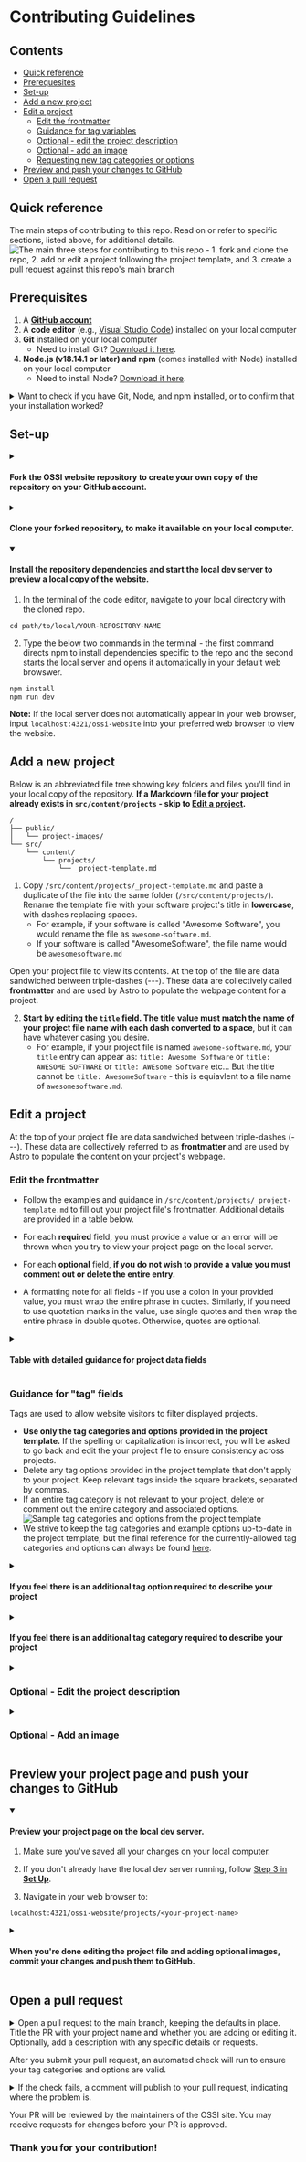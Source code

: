# Contributing Guidelines

## Contents

- [Quick reference](#quick-reference)
- [Prerequesites](#prerequisites)
- [Set-up](#set-up)
- [Add a new project](#add-a-new-project)
- [Edit a project](#edit-a-project)
  - [Edit the frontmatter](#edit-the-frontmatter)
  - [Guidance for tag variables](#guidance-for-tag-variables)
  - [Optional - edit the project description](#optional---edit-the-project-description)
  - [Optional - add an image](#optional---add-an-image)
  - [Requesting new tag categories or options](#requesting-new-tag-categories-or-options)
- [Preview and push your changes to GitHub](#preview-your-project-page-and-push-your-changes-to-github)
- [Open a pull request](#open-a-pull-request)

## Quick reference

The main steps of contributing to this repo. Read on or refer to specific sections, listed above, for additional details.
![The main three steps for contributing to this repo - 1. fork and clone the repo, 2. add or edit a project following the project template, and 3. create a pull request against this repo's main branch](./public/readme-images/how-to-contribute-quick-reference.png)

## Prerequisites

1. A **[GitHub account](https://docs.GitHub.com/en/get-started/quickstart/creating-an-account-on-GitHub)**
2. A **code editor** (e.g., [Visual Studio Code](https://code.visualstudio.com/download)) installed on your local computer
3. **Git** installed on your local computer
   - Need to install Git? [Download it here](https://git-scm.com/book/en/v2/Getting-Started-Installing-Git).
4. **Node.js (v18.14.1 or later) and npm** (comes installed with Node) installed on your local computer
   - Need to install Node? [Download it here](https://nodejs.org/en/download).

<details>
  <summary>Want to check if you have Git, Node, and npm installed, or to confirm that your installation worked?</summary>
  
<br/>Use the below commands in the terminal. If the software is successfully installed, each command will return the corresponding software's version number to the terminal.

```
git -v
node -v
npm -v
```

</details>

## Set-up

<details>
 <summary> 
   
   #### Fork the OSSI website repository to create your own copy of the repository on your GitHub account.
   
 </summary>
  
  1.  On GitHub.com, naviagate to the [JaneliaSciComp/ossi-website](https://github.com/JaneliaSciComp/ossi-website) repository page.
  
  2.  In the upper-right corner of the page, click **Fork**.
    ![Fork button on the GitHub repository page](./public/readme-images/fork.png)

3.  On the next page, you can keep the defaults and click **Create Fork** in the lower right. Or, optionally, you can change the repository name or description to be different than ossi-website, to further distinguish your copy from the original repository.

</details>
<details>
 <summary> 
   
   #### Clone your forked repository, to make it available on your local computer.
   
 </summary>
  
  1.  On the [JaneliaSciComp/ossi-website](https://github.com/JaneliaSciComp/ossi-website) repository page, above the list of files, click the green **Code** button.

2.  In the dropdown that appears, select the **SSH** tab.

3.  Click the **Copy** icon found to the right of the SSH key.
    ![Green code button and associated dropdown menu on the GitHub repository page](./public/readme-images/clone.png)

**Note**: If you see an error like the below when attempting to copy the SSH key, please follow the instructions in [this tutorial](https://sbme-tutorials.github.io/2019/data-structures/notes/ public_key.html) to create a public SSH key for your GitHub account.
![Error message on GitHub.com indicating the account does not have a public SSH key](./public/readme-images/SSH-error.png)

4.  Open a new terminal in your code editor.

5.  Change the current working directory to the location where you want the cloned directory, e.g.,:

```
cd PATH/TO/DESIRED/LOCATION/HERE
```

6.  Type `git clone` and then paste the SSH key you just copied. E.g.,:

```
git clone git@github.com:YOUR-USERNAME/YOUR-REPO-NAME.git
```

7.  Hit enter to clone the repo onto your local computer. You should see output in the terminal like the below.
    ![Sample terminal output after using the command to clone a GitHub repo](./public/readme-images/clone-2.png)

</details>
<details open>
<summary>
  
  #### Install the repository dependencies and start the local dev server to preview a local copy of the website.
  
</summary>
  
  1.  In the terminal of the code editor, navigate to your local directory with the cloned repo.

```
cd path/to/local/YOUR-REPOSITORY-NAME
```

2.  Type the below two commands in the terminal - the first command directs npm to install dependencies specific to the repo and the second starts the local server and opens it automatically in your default web browswer.

```
npm install
npm run dev
```

**Note:** If the local server does not automatically appear in your web browser, input `localhost:4321/ossi-website` into your preferred web browser to view the website.

</details>

## Add a new project

Below is an abbreviated file tree showing key folders and files you'll find in your local copy of the repository.
**If a Markdown file for your project already exists in `src/content/projects` - skip to [Edit a project](#edit-a-project).**

```text
/
├── public/
│   └── project-images/
└── src/
    └── content/
        └── projects/
            └── _project-template.md
```

1. Copy `/src/content/projects/_project-template.md` and paste a duplicate of the file into the same folder (`/src/content/projects/`). Rename the template file with your software project's title in **lowercase**, with dashes replacing spaces.
   - For example, if your software is called "Awesome Software", you would rename the file as `awesome-software.md`.
   - If your software is called "AwesomeSoftware", the file name would be `awesomesoftware.md`

Open your project file to view its contents. At the top of the file are data sandwiched between triple-dashes (---). These data are collectively called **frontmatter** and are used by Astro to populate the webpage content for a project.

2. **Start by editing the `title` field. The title value must match the name of your project file name with each dash converted to a space**, but it can have whatever casing you desire.
   - For example, if your project file is named `awesome-software.md`, your `title` entry can appear as:
     `title: Awesome Software` or
     `title: AWESOME SOFTWARE` or
     `title: AWEsome Software` etc...
     But the title cannot be `title: AwesomeSoftware` - this is equiavlent to a file name of `awesomesoftware.md`.

## Edit a project

At the top of your project file are data sandwiched between triple-dashes (---). These data are collectively referred to as **frontmatter** and are used by Astro to populate the content on your project's webpage.

### Edit the frontmatter

- Follow the examples and guidance in `/src/content/projects/_project-template.md` to fill out your project file's frontmatter. Additional details are provided in a table below.

- For each **required** field, you must provide a value or an error will be thrown when you try to view your project page on the local server.

- For each **optional** field, **if you do not wish to provide a value you must comment out or delete the entire entry.**

- A formatting note for all fields - if you use a colon in your provided value, you must wrap the entire phrase in quotes. Similarly, if you need to use quotation marks in the value, use single quotes and then wrap the entire phrase in double quotes. Otherwise, quotes are optional.

<details>
 <summary>

#### Table with detailed guidance for project data fields

 </summary>
  
  | Field name                       | Required or optional                                                                                      | How to complete                                                                                                                                                                                                                                                                                                              |
| :------------------------------- | :-------------------------------------------------------------------------------------------------------- | :--------------------------------------------------------------------------------------------------------------------------------------------------------------------------------------------------------------------------------------------------------------------------------------------------------------------------- |
| `title`                          | Required                                                                                                  | Your project title.                                                                                                                                                                                                                                                                                                          |
| `tagline`                        | Required                                                                                                  | One or two sentences describing your project.                                                                                                                                                                                                                                                                                |
| `maintainer`                     | Required                                                                                                  | The maintainer of the project page on this website. This should be the name of one primary point-of-contact.                                                                                                                                                                                                                 |
| `project type`                   | Required                                                                                                  | Pick **one** of the three options provided in the template based on whether your software project is currently or was ever supported by OSSI: `[OSSI - current, OSSI - previous, Other]`. Delete the other two options, leaving the square brackets around your choice.                                                      |
| `OSSI project status`             | Required for current and previous OSSI-funded projects                                                    | Pick one option: `[Proposed, Accepted, Active Development, Maintenance]`. Leave the square brackets around your choice.                                                                                                                           |
| `OSSI proposal link`             | Required for current and previous OSSI-funded projects                                                    | Preferred: upload the proposal as a PDF to `public/proposals` and provide the link in the format `./../proposals/PROPOSAL.pdf`. Other option: provide the URL to the externally hosted proposal.                                                                                                                             |
| `github link`                    | Required                                                                                                  | Link to the software project's GitHub repository.                                                                                                                                                                                                                                                                            |
| `documentation link`             | Required                                                                                                  | Link to software documentation - can be the same as the GitHub repo if the README is the documentation                                                                                                                                                                                                                       |
| `installation instructions link` | Required                                                                                                  | Link to software installation instructions - can be the same as the GitHub repo                                                                                                                                                                                                                                              |
| `preferred contact method`        | Encouraged if there is a preferred way for users to reach out for help other than creating an issue in the project's GitHub repo.                                                                                                | Examples: link to Image.sc forum, or an email in the format of mailto:email@example.com. Used to create the link for the 'Reach out for help' button on the project page.  |
| `how to cite text`               | Required if your software has an associated published paper or DOI                                        | The citation for your software - wrap in quotes to ensure colons are interpreted correctly. If your software doesn't have an associated published paper or DOI, leave this blank.                                                                                                                                            |
| `how to cite link`               | Optional. </br> _Reminder - comment out or delete optional fields you do not wish to provide a value for_ | A DOI. Wrap in quotes to ensure the colon is interpreted correctly. If a DOI is not available, leave this blank - your GitHub repo will be used as the default. Each DOI should start with `https://doi.org/`                                                                                                                |
| `additional links array`         | Optional                                                                                                  | Optional external links formatted in a comma-separated array. If there is a colon in a link, wrap the entire link in quotations. For example, you could provide links to a project homepage, an externally-hosted blog post, additional publications, etc.                                                                   |
| `additional links text array`    | Optional                                                                                                  | If your project has an associated blog post file, provide the file name here in square brackets, without the .md extenstion (e.g., `[my-related-blog-post-file]`). If there is more than one related blog posts separate the file names by commas.                                                                           |
| `image file`                     | Optional                                                                                                  | Format as: `image-file-name-with-no-spaces.fileExtension`<br/> Then see [Adding an image](#optional---add-an-image) for more information about uploading an image. Note - only one image file is supported at this time.                                                                                                     |
| `image caption`                  | Required if you add an image file                                                                         | A brief description of the image - this will be displayed on the site                                                                                                                                                                                                                                                        |
| `youtube url`                    | Optional                                                                                                  | Link to a YouTube-hosted video demoing your software.                                                                                                                                                                                                                                                                        |
| `youtube caption`                | Required if you add a video link                                                                          | A brief description of the video - this will be displayed on the site                                                                                                                                                                                                                                                        |
| `youtube params`                | Optional                                                                          |  Supports any YouTube params: https://developers.google.com/youtube/player_parameters#Parameters. See Astro Embed documentation for more guidance: https://astro-embed.netlify.app/components/youtube/#params                                                                                                                                                                                                                                                        |
| `development team`               | Optional                                                                                                  | [Tag variable - see guidance](#guidance-for-tag-variables)                                                                                                                                                                                                                                                                   |
| `programming language`           | Optional                                                                                                  | [Tag variable - see guidance](#guidance-for-tag-variables)                                                                                                                                                                                                                                                                   |
| `open source license`            | Optional                                                                                                  | [Tag variable - see guidance](#guidance-for-tag-variables)                                                                                                                                                                                                                                                                   |
| `software type`                  | Optional                                                                                                  | [Tag variable - see guidance](#guidance-for-tag-variables)                                                                                                                                                                                                                                                                   |
| `use case`                       | Optional                                                                                                  | [Tag variable - see guidance](#guidance-for-tag-variables)                                                                                                                                                                                                                                                                   |
| `usage environment`              | Optional                                                                                                  | [Tag variable - see guidance](#guidance-for-tag-variables)                                                                                                                                                                                                                                                                   |
| `software ecosystem`             | Optional                                                                                                  | [Tag variable - see guidance](#guidance-for-tag-variables)                                                                                                                                                                                                                                                                   |
| `supported file types`           | Optional                                                                                                  | [Tag variable - see guidance](#guidance-for-tag-variables)                                                                                                                                                                                                                                                                   |

</details>

### Guidance for "tag" fields

Tags are used to allow website visitors to filter displayed projects.

- **Use only the tag categories and options provided in the project template.** If the spelling or capitalization is incorrect, you will be asked to go back and edit the your project file to ensure consistency across projects.
- Delete any tag options provided in the project template that don't apply to your project. Keep relevant tags inside the square brackets, separated by commas.
- If an entire tag category is not relevant to your project, delete or comment out the entire category and associated options.
  ![Sample tag categories and options from the project template](./public/readme-images/tags.png)
- We strive to keep the tag categories and example options up-to-date in the project template, but the final reference for the currently-allowed tag categories and options can always be found [here](https://github.com/JaneliaSciComp/ossi-website/blob/main/.github/actions/validTagsList.json).

<details>
  <summary>

#### If you feel there is an additional tag **option** required to describe your project

  </summary>

- Go ahead and add the option(s) to your project file. In your pull request, please note you added the option and provide a brief explanation why. When you open your pull request, these new options will throw a warning for the website maintainer for review.
</details>
<details>
  <summary>

#### If you feel there is an additional tag **category** required to describe your project

  </summary>

- _Do not add the new tag category to your project's template - this will prevent your project page from displaying in your local server._
- Open a separate [pull request](#open-a-pull-request) listing the new tag category(ies) with a brief explanation of why you feel the addition is necessary.

</details>

<details>
  <summary>

### Optional - Edit the project description

  </summary>
You are strongly encouraged to use your software project's GitHub README as it's description. This will minimize the amount of work required by the maintainer to keep the project description and details up-to-date.

To use your project's GitHub README as the project description:

1. Ensure your project is public on GitHub
2. If the template text is still in the Markdown file following the closing triple dashes (---) on the frontmatter - leave it. If you replaced this text with something else, delete everything below the triple dashes.

If you would rather provide a custom project description, you can do so by typing it below the closing triple dashes on the frontmatter. You can use [Markdown syntax](https://www.markdownguide.org/basic-syntax/) to add hyperlinks, layout/text effects (e.g., headings, lists, **bold** or _italic_ text), etc.

</details>

<details>
  <summary>

### Optional - Add an image

  </summary>

1. Add your desired image to `/public/project-images/`, using a filename without spaces.
2. Edit your project file to include a value for `image file` as outlined in the [table above](#edit-the-frontmatter).

</details>

## Preview your project page and push your changes to GitHub

<details open>
  <summary>

#### Preview your project page on the local dev server.

  </summary>

1.  Make sure you've saved all your changes on your local computer.

2.  If you don't already have the local dev server running, follow [Step 3 in **Set Up**](#set-up).

3.  Navigate in your web browser to:

```
localhost:4321/ossi-website/projects/<your-project-name>
```

</details>

<details>
<summary>

#### When you're done editing the project file and adding optional images, commit your changes and push them to GitHub.

</summary>

1.  Commit your project file locally by typing the following in your code editor's terminal.

- Note: If you added an image file, you will also need to `git add public/project-images/YOUR-PROJECT-IMAGE-FILE`

```
git add src/content/projects/YOUR-PROJECT-NAME.md
git commit -m "Add YOUR PROJECT NAME"
```

2.  Push your changes to your online GitHub repository by entering the following in your code editor's terminal. Note - this code snippet assumes you are working on the default "main" branch. If you created a branch in your GitHub repo for this specific change, edit "main" to your branch name below.

```
git push origin main
```

</details>

## Open a pull request

<details>
  <summary>
Open a pull request to the main branch, keeping the defaults in place. Title the PR with your project name and whether you are adding or editing it. Optionally, add a description with any specific details or requests.
  </summary>

Navigate to your copy of the ossi-website repository on GitHub.com. Along the top navigation tabs:

1.  Select **Pull Requests**.

2.  On the page that opens, click the green **New pull request** button in the upper right corner.

![GitHub.com interface to view existing and open new pull requests](./public/readme-images/open-pr.png)

A page title **Comparing changes** will open. In the dropdown menus:

3.  Check that your pull request is originating from the correct place (your repo and branch) and going to the correct place (the original Janelia/ossi-website repo) - see the exact settings written out below.

- **Base repository** is set to **JaneliaSciComp/ossi-website**
- **Base** is set to **main**
- **Head** repository is set to **YOUR-USERNAME/YOUR-REPO-NAME**
- **Compare** is set to **main** (unless you opened a specific branch to add/edit your project on)

4.  Then click the green **New pull request** button.

![GitHub.com interface to set the base and head of a pull request](./public/readme-images/open-pr-2.png)

The **Open pull request** page will open.

5. Add a title in the format of "Add YOUR PROJECT NAME" or "Edit YOUR PROJECT NAME", if needed. If you only made one commit, the **Add a title** text box should autopopulate as from your commit message. Optionally, you can add specific requests or explanations to the **Add a description** text box.

6. Click the green **Create pull request** button to submit your pull request. **Note**: leave the option **Allow edits by maintainers** checked. This will allow the website maintainers to help edit your project file before completing the pull request, if needed.
![GitHub.com interface to set the title, description, and other details about a pull request. Also includes the button to submit the pull request](./public/readme-images/open-pr-3.png)
</details>

After you submit your pull request, an automated check will run to ensure your tag categories and options are valid.

<details>
  <summary>If the check fails, a comment will publish to your pull request, indicating where the problem is.</summary>
  
![Comment on a GitHub pull request indicating that the project file has invalid tags](./public/readme-images/tag-validation-fail.png)

To fix the error, return to your code editor and make the required changes to the file. Then follow the instructions to [commit and push your changes](#preview-your-project-page-and-push-your-changes-to-github). These changes will be added to the open pull request. Once there are no tag validation errors, a success comment will post to your pull request.

![Comment on a GitHub pull request indicating the modified project files have valid tags](./public/readme-images/tag-validation-success.png)

</details>

Your PR will be reviewed by the maintainers of the OSSI site. You may receive requests for changes before your PR is approved.

### Thank you for your contribution!
